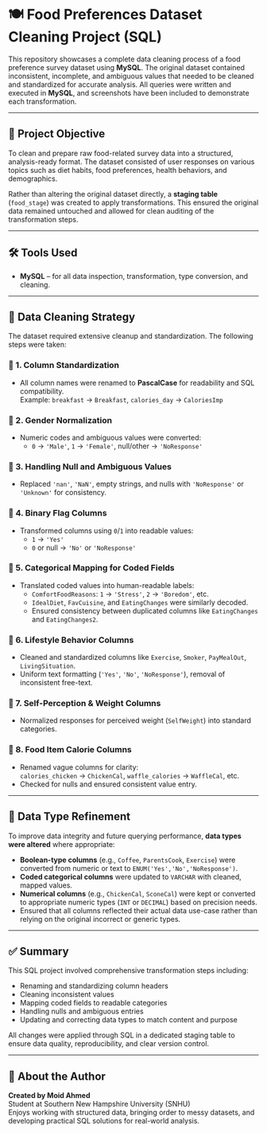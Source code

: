 # 🍽️ Food Preferences Dataset Cleaning Project (SQL)

This repository showcases a complete data cleaning process of a food preference survey dataset using **MySQL**. The original dataset contained inconsistent, incomplete, and ambiguous values that needed to be cleaned and standardized for accurate analysis. All queries were written and executed in **MySQL**, and screenshots have been included to demonstrate each transformation.

---

## 🧠 Project Objective

To clean and prepare raw food-related survey data into a structured, analysis-ready format. The dataset consisted of user responses on various topics such as diet habits, food preferences, health behaviors, and demographics.

Rather than altering the original dataset directly, a **staging table** (`food_stage`) was created to apply transformations. This ensured the original data remained untouched and allowed for clean auditing of the transformation steps.

---

## 🛠️ Tools Used

- **MySQL** – for all data inspection, transformation, type conversion, and cleaning.

---

## 🧹 Data Cleaning Strategy

The dataset required extensive cleanup and standardization. The following steps were taken:

### 🔸 1. Column Standardization

- All column names were renamed to **PascalCase** for readability and SQL compatibility.  
  Example: `breakfast` → `Breakfast`, `calories_day` → `CaloriesImp`

### 🔸 2. Gender Normalization

- Numeric codes and ambiguous values were converted:
  - `0` → `'Male'`, `1` → `'Female'`, null/other → `'NoResponse'`

### 🔸 3. Handling Null and Ambiguous Values

- Replaced `'nan'`, `'NaN'`, empty strings, and nulls with `'NoResponse'` or `'Unknown'` for consistency.

### 🔸 4. Binary Flag Columns

- Transformed columns using `0`/`1` into readable values:
  - `1` → `'Yes'`
  - `0` or null → `'No'` or `'NoResponse'`

### 🔸 5. Categorical Mapping for Coded Fields

- Translated coded values into human-readable labels:
  - `ComfortFoodReasons`: `1` → `'Stress'`, `2` → `'Boredom'`, etc.
  - `IdealDiet`, `FavCuisine`, and `EatingChanges` were similarly decoded.
  - Ensured consistency between duplicated columns like `EatingChanges` and `EatingChanges2`.

### 🔸 6. Lifestyle Behavior Columns

- Cleaned and standardized columns like `Exercise`, `Smoker`, `PayMealOut`, `LivingSituation`.
- Uniform text formatting (`'Yes'`, `'No'`, `'NoResponse'`), removal of inconsistent free-text.

### 🔸 7. Self-Perception & Weight Columns

- Normalized responses for perceived weight (`SelfWeight`) into standard categories.

### 🔸 8. Food Item Calorie Columns

- Renamed vague columns for clarity:  
  `calories_chicken` → `ChickenCal`, `waffle_calories` → `WaffleCal`, etc.
- Checked for nulls and ensured consistent value entry.

---

## 🔢 Data Type Refinement

To improve data integrity and future querying performance, **data types were altered** where appropriate:

- **Boolean-type columns** (e.g., `Coffee`, `ParentsCook`, `Exercise`) were converted from numeric or text to `ENUM('Yes','No','NoResponse')`.
- **Coded categorical columns** were updated to `VARCHAR` with cleaned, mapped values.
- **Numerical columns** (e.g., `ChickenCal`, `SconeCal`) were kept or converted to appropriate numeric types (`INT` or `DECIMAL`) based on precision needs.
- Ensured that all columns reflected their actual data use-case rather than relying on the original incorrect or generic types.

---

## ✅ Summary

This SQL project involved comprehensive transformation steps including:

- Renaming and standardizing column headers
- Cleaning inconsistent values
- Mapping coded fields to readable categories
- Handling nulls and ambiguous entries
- Updating and correcting data types to match content and purpose

All changes were applied through SQL in a dedicated staging table to ensure data quality, reproducibility, and clear version control.

---

## 👤 About the Author

**Created by Moid Ahmed**  
Student at Southern New Hampshire University (SNHU)  
Enjoys working with structured data, bringing order to messy datasets, and developing practical SQL solutions for real-world analysis.
